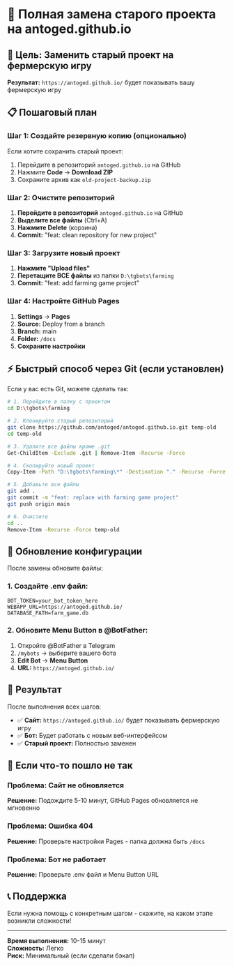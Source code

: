 # 🚀 Полная замена старого проекта на antoged.github.io

## 🎯 Цель: Заменить старый проект на фермерскую игру

**Результат:** `https://antoged.github.io/` будет показывать вашу фермерскую игру

## 📋 Пошаговый план

### Шаг 1: Создайте резервную копию (опционально)

Если хотите сохранить старый проект:

1. Перейдите в репозиторий `antoged.github.io` на GitHub
2. Нажмите **Code** → **Download ZIP**
3. Сохраните архив как `old-project-backup.zip`

### Шаг 2: Очистите репозиторий

1. **Перейдите в репозиторий** `antoged.github.io` на GitHub
2. **Выделите все файлы** (Ctrl+A)
3. **Нажмите Delete** (корзина)
4. **Commit:** "feat: clean repository for new project"

### Шаг 3: Загрузите новый проект

1. **Нажмите "Upload files"**
2. **Перетащите ВСЕ файлы** из папки `D:\tgbots\farming`
3. **Commit:** "feat: add farming game project"

### Шаг 4: Настройте GitHub Pages

1. **Settings** → **Pages**
2. **Source:** Deploy from a branch
3. **Branch:** main
4. **Folder:** `/docs`
5. **Сохраните настройки**

## ⚡ Быстрый способ через Git (если установлен)

Если у вас есть Git, можете сделать так:

```bash
# 1. Перейдите в папку с проектом
cd D:\tgbots\farming

# 2. Клонируйте старый репозиторий
git clone https://github.com/antoged/antoged.github.io.git temp-old
cd temp-old

# 3. Удалите все файлы кроме .git
Get-ChildItem -Exclude .git | Remove-Item -Recurse -Force

# 4. Скопируйте новый проект
Copy-Item -Path "D:\tgbots\farming\*" -Destination "." -Recurse -Force

# 5. Добавьте все файлы
git add .
git commit -m "feat: replace with farming game project"
git push origin main

# 6. Очистите
cd ..
Remove-Item -Recurse -Force temp-old
```

## 🔧 Обновление конфигурации

После замены обновите файлы:

### 1. Создайте .env файл:

```env
BOT_TOKEN=your_bot_token_here
WEBAPP_URL=https://antoged.github.io/
DATABASE_PATH=farm_game.db
```

### 2. Обновите Menu Button в @BotFather:

1. Откройте @BotFather в Telegram
2. `/mybots` → выберите вашего бота
3. **Edit Bot** → **Menu Button**
4. **URL:** `https://antoged.github.io/`

## 🎉 Результат

После выполнения всех шагов:

- ✅ **Сайт:** `https://antoged.github.io/` будет показывать фермерскую игру
- ✅ **Бот:** Будет работать с новым веб-интерфейсом
- ✅ **Старый проект:** Полностью заменен

## 🚨 Если что-то пошло не так

### Проблема: Сайт не обновляется
**Решение:** Подождите 5-10 минут, GitHub Pages обновляется не мгновенно

### Проблема: Ошибка 404
**Решение:** Проверьте настройки Pages - папка должна быть `/docs`

### Проблема: Бот не работает
**Решение:** Проверьте .env файл и Menu Button URL

## 📞 Поддержка

Если нужна помощь с конкретным шагом - скажите, на каком этапе возникли сложности!

---

**Время выполнения:** 10-15 минут  
**Сложность:** Легко  
**Риск:** Минимальный (если сделали бэкап)


